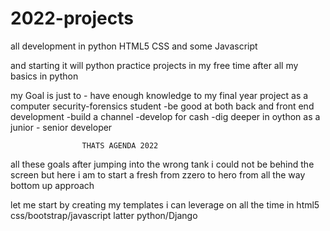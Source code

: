 # 2022-projects
all development in python HTML5 CSS and some Javascript


and starting it will python practice projects in my free time after all my basics in python 

 my Goal is just to - have enough knowledge to my final year project as a computer security-forensics student
                    -be good at both back and front end development
                    -build a channel
                    -develop for cash 
                    -dig deeper in oython as a junior - senior developer
                    
                    
                    
                    THATS AGENDA 2022
all these goals after jumping into the wrong tank i could not be behind  the screen but here i am to start a fresh from zzero to hero
from all the way bottom up approach

let me start by creating my templates i can leverage on all the time
in html5 css/bootstrap/javascript   latter python/Django
